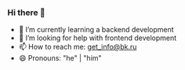 ### Hi there 👋

- 🌱 I’m currently learning a backend development
- 🤔 I’m looking for help with frontend development
- 📫 How to reach me: get_info@bk.ru
- 😄 Pronouns: "he" | "him"

